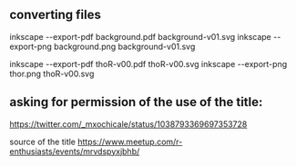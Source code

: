 

## converting files
inkscape --export-pdf background.pdf background-v01.svg
inkscape --export-png background.png background-v01.svg



inkscape --export-pdf thoR-v00.pdf thoR-v00.svg
inkscape --export-png thor.png thoR-v00.svg

## asking for permission of the use of the title:
https://twitter.com/_mxochicale/status/1038793369697353728


source of the title
https://www.meetup.com/r-enthusiasts/events/mrvdspyxjbhb/








